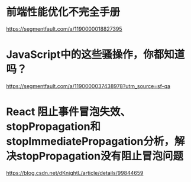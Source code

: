 # 前端性能优化不完全手册
https://segmentfault.com/a/1190000018827395

# JavaScript中的这些骚操作，你都知道吗？
https://segmentfault.com/a/1190000037438978?utm_source=sf-qa

# React 阻止事件冒泡失效、stopPropagation和stopImmediatePropagation分析，解决stopPropagation没有阻止冒泡问题
https://blog.csdn.net/dKnightL/article/details/99844659
